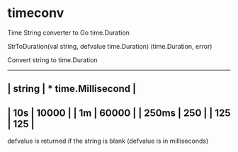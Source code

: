 # timeconv
Time String converter to Go time.Duration


StrToDuration(val string, defvalue time.Duration) (time.Duration, error) 

Convert string to time.Duration

-------------------------------
| string | * time.Millisecond | 
-------------------------------
| 10s    | 10000              |
| 1m     | 60000              |
| 250ms  | 250                |
| 125    | 125                |
-------------------------------

defvalue is returned if the string is blank (defvalue is in milliseconds)

